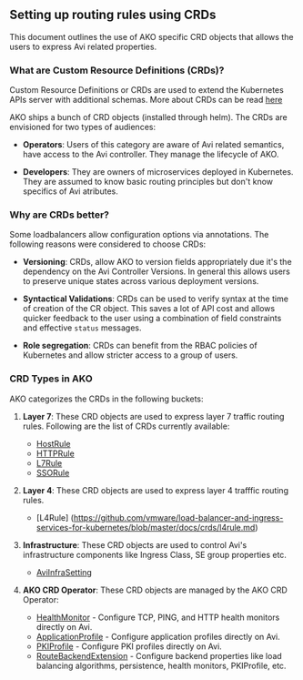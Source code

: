 ## Setting up routing rules using CRDs

This document outlines the use of AKO specific CRD objects that allows the users to express Avi related properties.

### What are Custom Resource Definitions (CRDs)? 

Custom Resource Definitions or CRDs are used to extend the Kubernetes APIs server with additional schemas.
More about CRDs can be read [here](https://kubernetes.io/docs/tasks/extend-kubernetes/custom-resources/custom-resource-definitions/)

AKO ships a bunch of CRD objects (installed through helm). The CRDs are envisioned for two types of audiences:

* __Operators__: Users of this category are aware of Avi related semantics, have access to the Avi controller. They manage the lifecycle
  of AKO.
    
* __Developers__: They are owners of microservices deployed in Kubernetes. They are assumed to know basic routing principles but don't
  know specifics of Avi atributes. 
  

### Why are CRDs better?

Some loadbalancers allow configuration options via annotations. The following reasons were considered to choose CRDs:

* __Versioning__: CRDs, allow AKO to version fields appropriately due it's the dependency on the Avi Controller Versions. In general
this allows users to preserve unique states across various deployment versions.

* __Syntactical Validations__: CRDs can be used to verify syntax at the time of creation of the CR object. This saves a lot of API cost
and allows quicker feedback to the user using a combination of field constraints and effective `status` messages.

* __Role segregation__: CRDs can benefit from the RBAC policies of Kubernetes and allow stricter access to a group of users.

### CRD Types in AKO

AKO categorizes the CRDs in the following buckets:

1. __Layer 7__: These CRD objects are used to express layer 7 traffic routing rules. Following are the list of CRDs currently available:
  
    * [HostRule](https://github.com/vmware/load-balancer-and-ingress-services-for-kubernetes/blob/master/docs/crds/hostrule.md)
    * [HTTPRule](https://github.com/vmware/load-balancer-and-ingress-services-for-kubernetes/blob/master/docs/crds/httprule.md)
    * [L7Rule](https://github.com/vmware/load-balancer-and-ingress-services-for-kubernetes/blob/master/docs/crds/l7rule.md)
    * [SSORule](https://github.com/vmware/load-balancer-and-ingress-services-for-kubernetes/blob/master/docs/crds/ssorule.md)

2. __Layer 4__: These CRD objects are used to express layer 4 trafffic routing rules.
    * [L4Rule] (https://github.com/vmware/load-balancer-and-ingress-services-for-kubernetes/blob/master/docs/crds/l4rule.md)

3. __Infrastructure__: These CRD objects are used to control Avi's infrastructure components like Ingress Class, SE group properties etc. 

    * [AviInfraSetting](https://github.com/vmware/load-balancer-and-ingress-services-for-kubernetes/blob/master/docs/crds/avinfrasetting.md)

4. __AKO CRD Operator__: These CRD objects are managed by the AKO CRD Operator:

    * [HealthMonitor](https://github.com/vmware/load-balancer-and-ingress-services-for-kubernetes/blob/master/docs/crds/healthmonitor.md) - Configure TCP, PING, and HTTP health monitors directly on Avi.
    * [ApplicationProfile](https://github.com/vmware/load-balancer-and-ingress-services-for-kubernetes/blob/master/docs/crds/applicationprofile.md) - Configure application profiles directly on Avi.
    * [PKIProfile](https://github.com/vmware/load-balancer-and-ingress-services-for-kubernetes/blob/master/docs/crds/pkiprofile.md) - Configure PKI profiles directly on Avi.
    * [RouteBackendExtension](https://github.com/vmware/load-balancer-and-ingress-services-for-kubernetes/blob/master/docs/crds/routebackendextension.md) - Configure backend properties like load balancing algorithms, persistence, health monitors, PKIProfile, etc.
